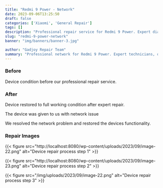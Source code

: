 ```yaml
---
title: "Redmi 9 Power - Network"
date: 2023-09-06T13:25:50
draft: false
categories: ['Xiaomi', 'General Repair']
tags: []
description: "Professional repair service for Redmi 9 Power. Expert diagnosis and quality repairs in Bangalore."
slug: "redmi-9-power-network"
banner: "img/banners/banner-3.jpg"

author: "Gadjoy Repair Team"
summary: "Professional network for Redmi 9 Power. Expert technicians, quality parts, warranty included."
---
```


### Before

Device condition before our professional repair service.

### After

Device restored to full working condition after expert repair.

The device was given to us with network issue

We resolved the network problem and restored the devices functionality.

### Repair Images

{{< figure src="http://localhost:8080/wp-content/uploads/2023/09/image-22.png" alt="Device repair process step 1" >}}

{{< figure src="http://localhost:8080/wp-content/uploads/2023/09/image-23.png" alt="Device repair process step 2" >}}

{{< figure src="/img/uploads/2023/09/image-22.png" alt="Device repair process step 3" >}}

